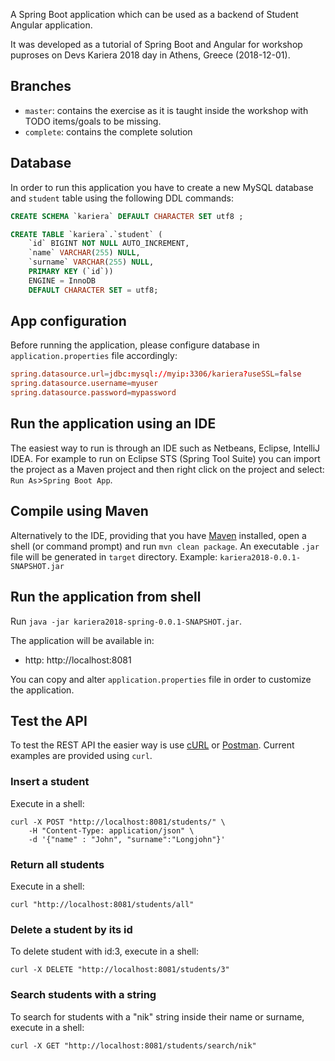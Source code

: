 A Spring Boot application which can be used as a backend of Student Angular application.

It was developed as a tutorial of Spring Boot and Angular for workshop puproses on Devs Kariera 2018 day in Athens, Greece (2018-12-01).

## Branches

* `master`: contains the exercise as it is taught inside the workshop with TODO items/goals to be missing.
* `complete`: contains the complete solution

## Database

In order to run this application you have to create a new MySQL database and ```student``` table using the following DDL commands:

```sql
CREATE SCHEMA `kariera` DEFAULT CHARACTER SET utf8 ;

CREATE TABLE `kariera`.`student` (
    `id` BIGINT NOT NULL AUTO_INCREMENT,
    `name` VARCHAR(255) NULL,
    `surname` VARCHAR(255) NULL,
    PRIMARY KEY (`id`))
    ENGINE = InnoDB
    DEFAULT CHARACTER SET = utf8;

```

## App configuration

Before running the application, please configure database in ```application.properties``` file accordingly:

```conf
spring.datasource.url=jdbc:mysql://myip:3306/kariera?useSSL=false
spring.datasource.username=myuser
spring.datasource.password=mypassword
```

## Run the application using an IDE

The easiest way to run is through an IDE such as Netbeans, Eclipse, IntelliJ IDEA. For example to run on Eclipse STS (Spring Tool Suite) you can import the project as a Maven project and then right click on the project and select: ```Run As```>```Spring Boot App```.

## Compile using Maven

Alternatively to the IDE, providing that you have [Maven](http://maven.apache.org/) installed, open a shell (or command prompt) and run ```mvn clean package```. An executable ```.jar``` file will be generated in ```target``` directory. Example: ```kariera2018-0.0.1-SNAPSHOT.jar```

## Run the application from shell

Run ```java -jar kariera2018-spring-0.0.1-SNAPSHOT.jar```.

The application will be available in:
* http: http://localhost:8081

You can copy and alter ```application.properties``` file in order to customize the application.

## Test the API

To test the REST API the easier way is use [cURL](https://curl.haxx.se/) or [Postman](https://www.getpostman.com/). Current examples are provided using ```curl```.

### Insert a student

Execute in a shell:

```shell
curl -X POST "http://localhost:8081/students/" \
    -H "Content-Type: application/json" \
    -d '{"name" : "John", "surname":"Longjohn"}'
```

### Return all students

Execute in a shell:

```shell
curl "http://localhost:8081/students/all"
```

### Delete a student by its id

To delete student with id:3, execute in a shell:

```shell
curl -X DELETE "http://localhost:8081/students/3"
```

### Search students with a string

To search for students with a "nik" string inside their name or surname, execute in a shell:

```shell
curl -X GET "http://localhost:8081/students/search/nik"
```
